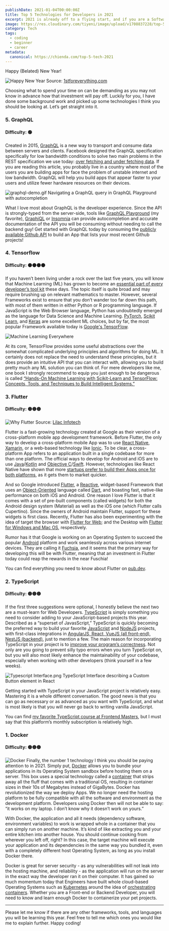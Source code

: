 ```yaml
---
publishDate: 2021-01-04T00:00:00Z
title: Top 5 Technologies for Developers in 2021
excerpt: 2021 is already off to a flying start, and if you are a Software Developer, you probably have set some goals to upgrade your programming stack this year.
image: https://res.cloudinary.com/tiyeni/image/upload/v1708837228/top-5-tech-21.jpg
category: Tech
tags:
  - coding
  - beginner
  - career
metadata:
  canonical: https://chienda.com/top-5-tech-2021
---
```

Happy (Belated) New Year!

![Happy New Year](http://blog.edmdesigner.com/content/images/2016/06/firework-gif1.gif)
Source: [1stforeverything.com](https://1stforeverything.com)

Choosing what to spend your time on can be demanding as you may not know in advance how that investment will pay off.  Luckily for you, I have done some background work and picked up some technologies I think you should be looking at. Let’s get straight into it.

### 5. GraphQL
#### Difficulty: 🟢
Created in 2015, [GraphQL](https://graphql.org) is a new way to transport and consume data between servers and clients.  Facebook designed the GraphQL specification specifically for low bandwidth conditions to solve two main problems in the REST specification we use today: [over fetching and under fetching data](https://stackoverflow.com/questions/44564905/what-is-over-fetching-or-under-fetching).  If you are reading this article, you probably live in a country where most of the users you are building apps for face the problem of unstable internet and low bandwidth. GraphQL will help you build apps that appear faster to your users and utilize fewer hardware resources on their devices.


![graphql-demo.gif](https://res.cloudinary.com/tiyeni/image/upload/w_720/v1613919308/graphql-demo.gif)
Navigating a GraphQL query in GraphQL Playground with autocompletion

What I love most about GraphQL is the developer experience.  Since the API is strongly-typed from the server-side, tools like [GraphQL Playground](https://github.com/graphql/graphql-playground) (my favorite), [GraphiQL](https://github.com/graphql/graphiql) or [Insomnia](https://insomnia.rest) can provide autocompletion and accurate documentation of the API you will be consuming without needing to call the backend guy! Get started with GraphQL today by consuming the [publicly available Github API](https://docs.github.com/en/graphql) to build an App that lists your most recent Github projects!

### 4. Tensorflow
#### Difficulty: 🟠🟠🟠🟠
If you haven’t been living under a rock over the last five years, you will know that Machine Learning (ML) has grown to become an [essential part of every developer’s tool kit](https://machinelearningmastery.com/programmers-should-get-into-machine-learning/) these days. The topic itself is quite broad and may require brushing up on relevant mathematics to master.  However, several Frameworks exist to ensure that you don’t wander too far down this path, with most of them written in either Python or R programming language.  If JavaScript is the Web Browser language, Python has undoubtedly emerged as the language for Data Science and Machine Learning. [PyTorch](https://pytorch.org), [Scikit Learn](https://scikit-learn.org/stable/), and [Keras](https://keras.io) are some excellent ML choices, but by far, the most popular Framework available today is [Google's TensorFlow](https://www.tensorflow.org).

![Machine Learning Everywhere](https://media.licdn.com/dms/image/C5112AQF8QagRziNBVQ/article-cover_image-shrink_423_752/0/1583890575960?e=1714608000&v=beta&t=mvIqw-CD91kvO2RvdT9zh7ZuElUEpJ70ws2iYf8uLxg)

At its core, TensorFlow provides some useful abstractions over the somewhat complicated underlying principles and algorithms for doing ML. It certainly does not replace the need to understand these principles, but it does provide an intuitive API that you can interact with, allowing you to build pretty much any ML solution you can think of.  For mere developers like me, one book I strongly recommend to equip you just enough to be dangerous is called [“Hands-On Machine Learning with Scikit-Learn and TensorFlow: Concepts, Tools, and Techniques to Build Intelligent Systems.”](https://www.amazon.com/Hands-Machine-Learning-Scikit-Learn-TensorFlow/dp/1491962291)

### 3. Flutter
#### Difficulty: 🟡🟡🟡

![Why Flutter](https://cdn.hashnode.com/res/hashnode/image/upload/v1613919106374/NhtkIc0FU.png)
Source: [Lilac Infotech](https://lilacinfotech.com/blog/9/Why-Google-Flutter)

Flutter is a fast-growing technology created at Google as their version of a cross-platform mobile app development framework.  Before Flutter, the only way to develop a cross-platform mobile App was to use [React Native](https://reactnative.dev), [Xamarin](https://dotnet.microsoft.com/apps/xamarin), or a web-based technology like [Ionic](https://ionicframework.com).  To be clear, a cross-platform App refers to an application built in a single codebase for more than one platform.  The official ways to develop for Android and iOS are to use [Java](https://www.java.com/en/)/[Kotlin](https://kotlinlang.org) and [Objective C](https://developer.apple.com/library/archive/documentation/Cocoa/Conceptual/ProgrammingWithObjectiveC/Introduction/Introduction.html)/[Swift](https://swift.org).  However, technologies like React Native have shown that more [startups prefer to build their Apps once for both platforms](https://hackernoon.com/react-native-for-startups-cut-your-costs-not-corners-be5ba89d8301), as it gets them to market quicker.

And so Google introduced [Flutter](https://flutter.dev),  a [Reactive](https://developers.redhat.com/blog/2017/06/30/5-things-to-know-about-reactive-programming/), widget-based Framework that uses an [Object-Oriented](https://searchapparchitecture.techtarget.com/definition/object-oriented-programming-OOP) language called [Dart](https://dart.dev), and boasting fast, native-like performance on both iOS and Android. One reason I love Flutter is that it comes with a set of pre-built components (called widgets) for both the Android design system (Material) as well as the iOS one (which Flutter calls Cupertino).  Since the owners of Android maintain Flutter, support for these widgets is first class.  Recently, Flutter has also been experimenting with the idea of target the browser with [Flutter for Web](https://flutter.dev/web); and the Desktop with [Flutter for Windows and Mac OS](https://flutter.dev/desktop), respectively.

Rumor has it that Google is working on an Operating System to succeed the popular [Android](https://www.android.com) platform and work seamlessly across various internet devices.  They are calling it [Fuchsia](https://fuchsia.dev), and it seems that the primary way for developing this will be with Flutter, meaning that an investment in Flutter today could reap the rewards in the near Fuschia!

You can find everything you need to know about Flutter on [pub.dev](https://pub.dev).

### 2. TypeScript
#### Difficulty: 🟡🟡🟡
If the first three suggestions were optional, I honestly believe the next two are a must-learn for Web Developers. [TypeScript](https://www.typescriptlang.org) is simply something you need to consider adding to your JavaScript-based projects this year.  Described as a “superset of JavasScript,” TypeScript is quickly becoming the preferred way to build your favorite [JavaScript](https://developer.mozilla.org/en-US/docs/Web/JavaScript) and [NodeJS](https://nodejs.org/en/) projects, with first-class integrations in [AngularJS, React, VueJS (all front-end)](https://medium.com/@jtomaszewski/why-typescript-is-the-best-way-to-write-front-end-in-2019-feb855f9b164), [NestJS (backend)](https://nestjs.com), just to mention a few. The main reason for incorporating TypeScript in your project is to [improve your program’s correctness](https://www.sitepoint.com/typescript-better-javascript-developer/). Not only are you going to prevent silly typo errors when you turn TypeScript on, but you will also most likely enhance the maintainability of your codebase, especially when working with other developers (think yourself in a few weeks).


![Typescript Interface.png](https://cdn.hashnode.com/res/hashnode/image/upload/v1613919705946/bHgGJ3HUm.png)
TypeScript Interface describing a Custom Button element in React

Getting started with TypeScript in your JavaScript project is relatively easy.  Mastering it is a whole different conversation.  The good news is that you can go as necessary or as advanced as you want with TypeScript, and what is most likely is that you will never go back to writing vanilla JavaScript.

You can find [my favorite TypeScript course at Frontend Masters](https://frontendmasters.com/courses/typescript-v2/), but I must say that this platform’s monthly subscription is relatively high.

### 1. Docker
#### Difficulty: 🟡🟡🟡
![Docker](https://venturebeat.com/wp-content/uploads/2020/05/ownCloud-docker-e1590574184529.png?w=1200&strip=all)
Finally, the number 1 technology I think you should be paying attention to in 2021.  Simply put, [Docker](https://www.docker.com) allows you to bundle your applications in its Operating System sandbox before hosting them on a server.  This box uses a special technology called a [container](https://cloud.google.com/containers) that strips away all the fluff that comes with a traditional OS, resulting in container sizes in their 10s of Megabytes instead of GigaBytes. Docker has revolutionized the way we deploy Apps. We no longer need the hosting platform to be fully compatible with all the software and environment as the development platform. Developers using Docker then will not be able to say: “it works on my laptop. I don’t know why it doesn’t work on yours.”

With Docker, the application and all it needs (dependency software, environment variables) to work is wrapped whole in a container that you can simply run on another machine.  It’s kind of like extracting you and your entire kitchen into another house.  You should continue cooking from wherever you left off, right? In this case, the target machine will execute your application and its dependencies in the same way you bundled it, even with a completely different host Operating System, as long as you install Docker there.

Docker is great for server security - as any vulnerabilities will not leak into the hosting machine, and reliability - as the application will run on the server in the exact way the developer ran it on their computer.  It has gained so much momentum today that Engineers have built whole cloud-based Operating Systems such as [Kubernetes](https://kubernetes.io) around the idea of [orchestrating containers](https://www.redhat.com/en/topics/containers/what-is-container-orchestration). Whether you are a Front-end or Backend Developer, you will need to know and learn enough Docker to containerize your pet projects.

***

Please let me know if there are any other frameworks, tools, and languages you will be learning this year.  Feel free to tell me which ones you would like me to explain further.  Happy coding!
